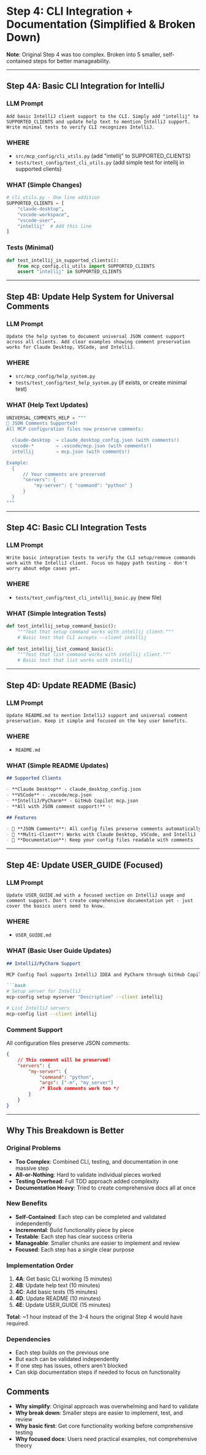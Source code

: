# Step 4: CLI Integration + Documentation (Simplified & Broken Down)

**Note**: Original Step 4 was too complex. Broken into 5 smaller, self-contained steps for better manageability.

---

## Step 4A: Basic CLI Integration for IntelliJ

### LLM Prompt
```
Add basic IntelliJ client support to the CLI. Simply add "intellij" to SUPPORTED_CLIENTS and update help text to mention IntelliJ support. Write minimal tests to verify CLI recognizes IntelliJ.
```

### WHERE
- `src/mcp_config/cli_utils.py` (add "intellij" to SUPPORTED_CLIENTS)
- `tests/test_config/test_cli_utils.py` (add simple test for intellij in supported clients)

### WHAT (Simple Changes)
```python
# cli_utils.py - One line addition
SUPPORTED_CLIENTS = [
    "claude-desktop", 
    "vscode-workspace", 
    "vscode-user",
    "intellij"  # Add this line
]
```

### Tests (Minimal)
```python
def test_intellij_in_supported_clients():
    from mcp_config.cli_utils import SUPPORTED_CLIENTS
    assert "intellij" in SUPPORTED_CLIENTS
```

---

## Step 4B: Update Help System for Universal Comments

### LLM Prompt
```
Update the help system to document universal JSON comment support across all clients. Add clear examples showing comment preservation works for Claude Desktop, VSCode, and IntelliJ.
```

### WHERE
- `src/mcp_config/help_system.py`
- `tests/test_config/test_help_system.py` (if exists, or create minimal test)

### WHAT (Help Text Updates)
```python
UNIVERSAL_COMMENTS_HELP = """
🎉 JSON Comments Supported!
All MCP configuration files now preserve comments:

  claude-desktop  → claude_desktop_config.json (with comments!)
  vscode-*        → .vscode/mcp.json (with comments!)  
  intellij        → mcp.json (with comments!)

Example:
  {
      // Your comments are preserved
      "servers": {
          "my-server": { "command": "python" }
      }
  }
"""
```

---

## Step 4C: Basic CLI Integration Tests

### LLM Prompt
```
Write basic integration tests to verify the CLI setup/remove commands work with the IntelliJ client. Focus on happy path testing - don't worry about edge cases yet.
```

### WHERE
- `tests/test_config/test_cli_intellij_basic.py` (new file)

### WHAT (Simple Integration Tests)
```python
def test_intellij_setup_command_basic():
    """Test that setup command works with intellij client."""
    # Basic test that CLI accepts --client intellij
    
def test_intellij_list_command_basic():
    """Test that list command works with intellij client."""
    # Basic test that list works with intellij
```

---

## Step 4D: Update README (Basic)

### LLM Prompt
```
Update README.md to mention IntelliJ support and universal comment preservation. Keep it simple and focused on the key user benefits.
```

### WHERE
- `README.md`

### WHAT (Simple README Updates)
```markdown
## Supported Clients

- **Claude Desktop** - claude_desktop_config.json
- **VSCode** - .vscode/mcp.json  
- **IntelliJ/PyCharm** - GitHub Copilot mcp.json
- **All with JSON comment support!** ✨

## Features

- 🎉 **JSON Comments**: All config files preserve comments automatically
- 🔧 **Multi-Client**: Works with Claude Desktop, VSCode, and IntelliJ
- 📝 **Documentation**: Keep your config files readable with comments
```

---

## Step 4E: Update USER_GUIDE (Focused)

### LLM Prompt
```
Update USER_GUIDE.md with a focused section on IntelliJ usage and comment support. Don't create comprehensive documentation yet - just cover the basics users need to know.
```

### WHERE
- `USER_GUIDE.md`

### WHAT (Basic User Guide Updates)
```markdown
## IntelliJ/PyCharm Support

MCP Config Tool supports IntelliJ IDEA and PyCharm through GitHub Copilot:

```bash
# Setup server for IntelliJ
mcp-config setup myserver "Description" --client intellij

# List IntelliJ servers  
mcp-config list --client intellij
```

### Comment Support

All configuration files preserve JSON comments:

```json
{
    // This comment will be preserved!
    "servers": {
        "my-server": {
            "command": "python",
            "args": ["-m", "my_server"]
            /* Block comments work too */
        }
    }
}
```

---

## Why This Breakdown is Better

### Original Problems
- **Too Complex**: Combined CLI, testing, and documentation in one massive step
- **All-or-Nothing**: Hard to validate individual pieces worked
- **Testing Overhead**: Full TDD approach added complexity
- **Documentation Heavy**: Tried to create comprehensive docs all at once

### New Benefits
- **Self-Contained**: Each step can be completed and validated independently
- **Incremental**: Build functionality piece by piece
- **Testable**: Each step has clear success criteria
- **Manageable**: Smaller chunks are easier to implement and review
- **Focused**: Each step has a single clear purpose

### Implementation Order
1. **4A**: Get basic CLI working (5 minutes)
2. **4B**: Update help text (10 minutes)  
3. **4C**: Add basic tests (15 minutes)
4. **4D**: Update README (10 minutes)
5. **4E**: Update USER_GUIDE (15 minutes)

**Total**: ~1 hour instead of the 3-4 hours the original Step 4 would have required.

### Dependencies
- Each step builds on the previous one
- But each can be validated independently
- If one step has issues, others aren't blocked
- Can skip documentation steps if needed to focus on functionality

## Comments
- **Why simplify**: Original approach was overwhelming and hard to validate
- **Why break down**: Smaller steps are easier to implement, test, and review
- **Why basic first**: Get core functionality working before comprehensive testing
- **Why focused docs**: Users need practical examples, not comprehensive theory
